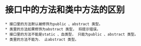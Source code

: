 # 接口中的方法和类中方法的区别

``` 
* 接口里的方法默认被修饰为public 、abstract 类型。
* 类里的方法如果修饰为abstract 类型， 将提示错误。
* 接口里的方法不能是static 、血类型， 只能为public 、abstract 类型。
* 类里的方法不能为． 止abstract 类型。
```
